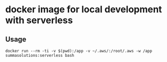 # docker image for local development with serverless

## Usage

```
docker run --rm -ti -v $(pwd):/app -v ~/.aws/:/root/.aws -w /app summasolutions:serverless bash
```
